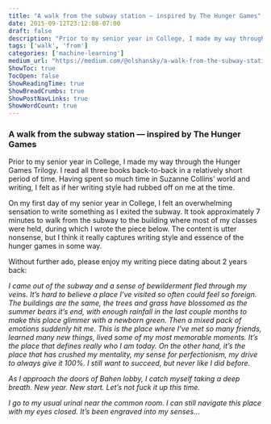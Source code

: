 ```yaml
---
title: "A walk from the subway station — inspired by The Hunger Games"
date: 2015-09-12T23:12:08-07:00
draft: false
description: "Prior to my senior year in College, I made my way through the Hunger Games Trilogy. I read all three books back-to-back in a relatively…"
tags: ['walk', 'from']
categories: ['machine-learning']
medium_url: "https://medium.com/@olshansky/a-walk-from-the-subway-station-inspired-by-the-hunger-games-82c93b94486e"
ShowToc: true
TocOpen: false
ShowReadingTime: true
ShowBreadCrumbs: true
ShowPostNavLinks: true
ShowWordCount: true
---
```


### A walk from the subway station — inspired by The Hunger Games

Prior to my senior year in College, I made my way through the Hunger Games Trilogy. I read all three books back-to-back in a relatively short period of time. Having spent so much time in Suzanne Collins’ world and writing, I felt as if her writing style had rubbed off on me at the time.

On my first day of my senior year in College, I felt an overwhelming sensation to write something as I exited the subway. It took approximately 7 minutes to walk from the subway to the building where most of my classes were held, during which I wrote the piece below. The content is utter nonsense, but I think it really captures writing style and essence of the hunger games in some way.

Without further ado, please enjoy my writing piece dating about 2 years back:

_I came out of the subway and a sense of bewilderment fled through my veins. It’s hard to believe a place I’ve visited so often could feel so foreign. The buildings are the same, the trees and grass have blossomed as the summer bears it’s end, with enough rainfall in the last couple months to make this place glimmer with a newborn green. Then a mixed pack of emotions suddenly hit me. This is the place where I’ve met so many friends, learned many new things, lived some of my most memorable moments. It’s the place that defines really who I am today. On the other hand, it’s the place that has crushed my mentality, my sense for perfectionism, my drive to always give it 100%. I still want to succeed, but never like I did before._

_As I approach the doors of Bahen lobby, I catch myself taking a deep breath. New year. New start. Let’s not fuck it up this time._

_I go to my usual urinal near the common room. I can still navigate this place with my eyes closed. It’s been engraved into my senses…_